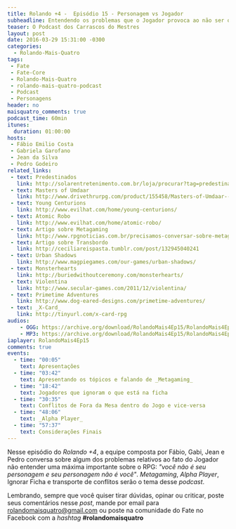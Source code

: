 ```yaml
---
title: Rolando +4 -  Episódio 15 - Personagem vs Jogador
subheadline: Entendendo os problemas que o Jogador provoca ao não ser o personagem
teaser: O Podcast dos Carrascos do Mestres
layout: post
date: 2016-03-29 15:31:00 -0300
categories:
  - Rolando-Mais-Quatro
tags:
 - Fate
 - Fate-Core
 - Rolando-Mais-Quatro
 - rolando-mais-quatro-podcast
 - Podcast
 - Personagens
header: no
maisquatro_comments: true 
podcast_time: 60min
itunes:
  duration: 01:00:00
hosts:
 - Fábio Emilio Costa
 - Gabriela Garofano
 - Jean da Silva
 - Pedro Godeiro
related_links:
 - text: Predestinados 
   link: http://solarentretenimento.com.br/loja/procurar?tag=predestinados
 - text: Masters of Umdaar
   link: http://www.drivethrurpg.com/product/155458/Masters-of-Umdaar--A-World-of-Adventure-for-Fate-Core
 - text: Young Centurions
   link: http://www.evilhat.com/home/young-centurions/
 - text: Atomic Robo
   link: http://www.evilhat.com/home/atomic-robo/
 - text: Artigo sobre Metagaming
   link: http://www.rpgnoticias.com.br/precisamos-conversar-sobre-metagame/
 - text: Artigo sobre Transbordo
   link: http://ceciliareispasta.tumblr.com/post/132945040241
 - text: Urban Shadows
   link: http://www.magpiegames.com/our-games/urban-shadows/
 - text: Monsterhearts
   link: http://buriedwithoutceremony.com/monsterhearts/
 - text: Violentina
   link: http://www.secular-games.com/2011/12/violentina/
 - text: Primetime Adventures
   link: http://www.dog-eared-designs.com/primetime-adventures/
 - text: _X-Card_
   link: http://tinyurl.com/x-card-rpg
audios:
    - OGG: https://archive.org/download/RolandoMais4Ep15/RolandoMais4Ep15.ogg
    - MP3: https://archive.org/download/RolandoMais4Ep15/RolandoMais4Ep15.mp3 
iaplayer: RolandoMais4Ep15
comments: true
events:
  - time: "00:05"
    text: Apresentações 
  - time: "03:42"
    text: Apresentando os tópicos e falando de _Metagaming_
  - time: "18:42"
    text: Jogadores que ignoram o que está na ficha
  - time: "30:35"
    text: Conflitos de Fora da Mesa dentro do Jogo e vice-versa
  - time: "48:06"
    text: _Alpha Player_
  - time: "57:37"
    text: Considerações Finais
---
```



Nesse episódio do _Rolando +4_, a equipe composta por Fábio, Gabi, Jean e Pedro conversa sobre algum dos problemas relativos ao fato do Jogador não entender uma máxima importante sobre o RPG: _"você não é seu personagem e seu personagem não é você"_. _Metagaming_, _Alpha Player_, Ignorar Ficha e transporte de conflitos serão o tema desse _podcast_.

Lembrando, sempre que você quiser tirar dúvidas, opinar ou criticar, poste seus comentários nesse _post_, mande por email para <rolandomaisquatro@gmail.com> ou poste na comunidade do Fate no Facebook com a _hashtag_ **#rolandomaisquatro**
